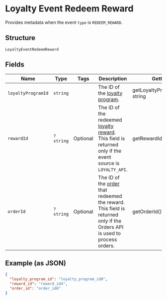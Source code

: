 
# Loyalty Event Redeem Reward

Provides metadata when the event `type` is `REDEEM_REWARD`.

## Structure

`LoyaltyEventRedeemReward`

## Fields

| Name | Type | Tags | Description | Getter | Setter |
|  --- | --- | --- | --- | --- | --- |
| `loyaltyProgramId` | `string` |  | The ID of the [loyalty program](#type-LoyaltyProgram). | getLoyaltyProgramId(): string | setLoyaltyProgramId(string loyaltyProgramId): void |
| `rewardId` | `?string` | Optional | The ID of the redeemed [loyalty reward](#type-LoyaltyReward).<br>This field is returned only if the event source is `LOYALTY_API`. | getRewardId(): ?string | setRewardId(?string rewardId): void |
| `orderId` | `?string` | Optional | The ID of the [order](#type-Order) that redeemed the reward.<br>This field is returned only if the Orders API is used to process orders. | getOrderId(): ?string | setOrderId(?string orderId): void |

## Example (as JSON)

```json
{
  "loyalty_program_id": "loyalty_program_id0",
  "reward_id": "reward_id4",
  "order_id": "order_id6"
}
```

